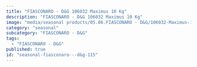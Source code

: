 ```yaml
---
title: "FIASCONARO - D&G 106032 Maximus 10 Kg"
description: "FIASCONARO - D&G 106032 Maximus 10 Kg"
image: "media/seasonal products/05.06.FIASCONARO - D&G/106032-Maximus-10-kg.jpg"
category: "seasonal"
subcategory: "FIASCONARO - D&G"
tags:
  - "FIASCONARO - D&G"
published: true
id: "seasonal-fiasconaro---d&g-115"
---
```

